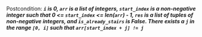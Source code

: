 Postcondition: ***`i` is 0, `arr` is a list of integers, `start_index` is a non-negative integer such that 0 <= `start_index` <= len(`arr`) - 1, `res` is a list of tuples of non-negative integers, and `is_already_stairs` is False. There exists a `j` in the range `[0, i]` such that `arr[start_index + j] != j`***